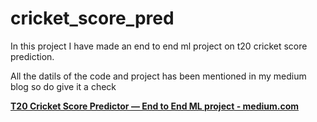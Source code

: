 # cricket_score_pred
In this project I have made an end to end ml project on t20 cricket score prediction.

All the datils of the code and project has been mentioned in my medium blog so do give it a check

[**T20 Cricket Score Predictor — End to End ML project - medium.com**](https://medium.com/@harshmishraandheri/t20-cricket-score-predictor-end-to-end-ml-project-fbb3ec67dbb1 "T20 Score Predictor")
